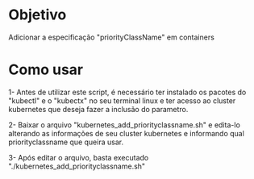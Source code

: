 # Objetivo

Adicionar a especificação "priorityClassName" em containers

# Como usar

1- Antes de utilizar este script, é necessário ter instalado os pacotes do "kubectl" e o "kubectx" no seu terminal linux e ter acesso ao cluster kubernetes que deseja fazer a inclusão do parametro.

2- Baixar o arquivo "kubernetes_add_priorityclassname.sh" e edita-lo alterando as informações de seu cluster kubernetes e informando qual priorityclassname que queira usar.

3- Após editar o arquivo, basta executado "./kubernetes_add_priorityclassname.sh"
